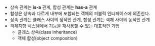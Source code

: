 - 상속 관계는 **is-a** 관계, 합성 관계는 **has-a** 관계
- 합성은 상속과 다르게 내부에 포함되는 객체의 퍼블릭 인터페이스에 의존한다.
- 상속 관계는 클래스 사이의 정적인 관계, 합성 관계는 객체 사이의 동적인 관계
- 객체지향 시스템에서 기능을 재사용할 수 있는 대표적인 기법
  - 클래스 상속(class inheritance)
  - 객체 합성(object composition)
